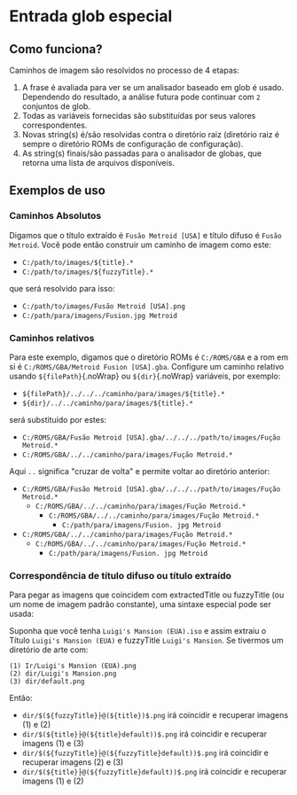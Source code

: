 # Entrada glob especial

## Como funciona?

Caminhos de imagem são resolvidos no processo de 4 etapas:
1. A frase é avaliada para ver se um analisador baseado em glob é usado. Dependendo do resultado, a análise futura pode continuar com `2` conjuntos de glob.
1. Todas as variáveis fornecidas são substituídas por seus valores correspondentes.
1. Novas string(s) é/são resolvidas contra o diretório raiz (diretório raiz é sempre o diretório ROMs de configuração de configuração).
1. As string(s) finais/são passadas para o analisador de globas, que retorna uma lista de arquivos disponíveis.

## Exemplos de uso

### Caminhos Absolutos

Digamos que o título extraído é `Fusão Metroid [USA]` e título difuso é `Fusão Metroid`. Você pode então construir um caminho de imagem como este:

- `C:/path/to/images/${title}.*`
- `C:/path/to/images/${fuzzyTitle}.*`

que será resolvido para isso:

- `C:/path/to/images/Fusão Metroid [USA].png`
- `C:/path/para/imagens/Fusion.jpg Metroid`

### Caminhos relativos

Para este exemplo, digamos que o diretório ROMs é `C:/ROMS/GBA` e a rom em si é `C:/ROMS/GBA/Metroid Fusion [USA].gba`. Configure um caminho relativo usando `${filePath}`{.noWrap} ou `${dir}`{.noWrap} variáveis, por exemplo:

- `${filePath}/../../../caminho/para/images/${title}.*`
- `${dir}/../../caminho/para/images/${title}.*`

será substituído por estes:

- `C:/ROMS/GBA/Fusão Metroid [USA].gba/../../../path/to/images/Fução Metroid.*`
- `C:/ROMS/GBA/../../caminho/para/images/Fução Metroid.*`

Aqui `..` significa "cruzar de volta" e permite voltar ao diretório anterior:

- `C:/ROMS/GBA/Fusão Metroid [USA].gba/../../../path/to/images/Fução Metroid.*`
  - `C:/ROMS/GBA/../../caminho/para/images/Fução Metroid.*`
    - `C:/ROMS/GBA/../../caminho/para/images/Fução Metroid.*`
      - `C:/path/para/imagens/Fusion. jpg Metroid`
- `C:/ROMS/GBA/../../caminho/para/images/Fução Metroid.*`
  - `C:/ROMS/GBA/../../caminho/para/images/Fução Metroid.*`
    - `C:/path/para/imagens/Fusion. jpg Metroid`

### Correspondência de título difuso ou título extraído

Para pegar as imagens que coincidem com extractedTitle ou fuzzyTitle (ou um nome de imagem padrão constante), uma sintaxe especial pode ser usada:

Suponha que você tenha `Luigi's Mansion (EUA).iso` e assim extraiu o Título `Luigi's Mansion (EUA)` e fuzzyTitle `Luigi's Mansion`. Se tivermos um diretório de arte com:
```
(1) Ir/Luigi's Mansion (EUA).png
(2) dir/Luigi's Mansion.png
(3) dir/default.png
```
Então:

- `dir/$(${fuzzyTitle}├@(${title})$.png` irá coincidir e recuperar imagens (1) e (2)
- `dir/$(${title}├@(${title}default))$.png` irá coincidir e recuperar imagens (1) e (3)
- `dir/$(${fuzzyTitle}├@(${fuzzyTitle}default))$.png` irá coincidir e recuperar imagens (2) e (3)
- `dir/$(${title}├@(${fuzzyTitle}default))$.png` irá coincidir e recuperar imagens (1) e (2)
